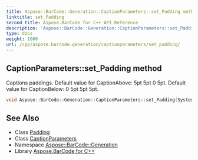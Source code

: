 ```yaml
---
title: Aspose::BarCode::Generation::CaptionParameters::set_Padding method
linktitle: set_Padding
second_title: Aspose.BarCode for C++ API Reference
description: 'Aspose::BarCode::Generation::CaptionParameters::set_Padding method. Captions paddings. Default value for CaptionAbove: 5pt 5pt 0 5pt. Default value for CaptionBelow: 0 5pt 5pt 5pt in C++.'
type: docs
weight: 1000
url: /cpp/aspose.barcode.generation/captionparameters/set_padding/
---
```

## CaptionParameters::set_Padding method


Captions paddings. Default value for CaptionAbove: 5pt 5pt 0 5pt. Default value for CaptionBelow: 0 5pt 5pt 5pt.

```cpp
void Aspose::BarCode::Generation::CaptionParameters::set_Padding(System::SharedPtr<Aspose::BarCode::Generation::Padding> value)
```

## See Also

* Class [Padding](../../padding/)
* Class [CaptionParameters](../)
* Namespace [Aspose::BarCode::Generation](../../)
* Library [Aspose.BarCode for C++](../../../)

